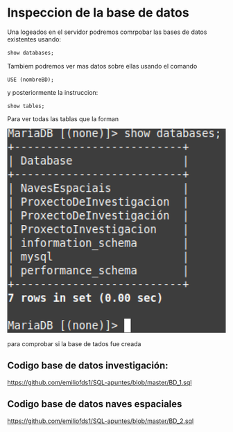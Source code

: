 # Inspeccion de la base de datos

Una logeados en el servidor podremos comrpobar las bases de datos existentes usando: 

````sql
show databases;
````

Tambiem podremos ver mas datos sobre ellas usando el comando 
 ````
 USE (nombreBD);
 ````
 y posteriormente la instruccion:
 
 ````
 show tables;
````
Para ver todas las tablas que la forman


![Uso do comando](imagen/show.PNG)


para comprobar si la base de tados fue creada

## Codigo base de datos investigación:

https://github.com/emiliofds1/SQL-apuntes/blob/master/BD_1.sql

## Codigo base de datos naves espaciales

https://github.com/emiliofds1/SQL-apuntes/blob/master/BD_2.sql
